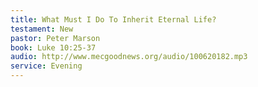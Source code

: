 ```yaml
---
title: What Must I Do To Inherit Eternal Life?
testament: New
pastor: Peter Marson
book: Luke 10:25-37
audio: http://www.mecgoodnews.org/audio/100620182.mp3
service: Evening
---
```

